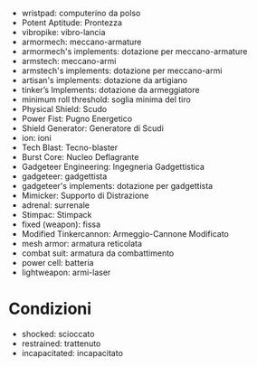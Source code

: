 - wristpad: computerino da polso
- Potent Aptitude: Prontezza
- vibropike: vibro-lancia
- armormech: meccano-armature
- armormech's implements: dotazione per meccano-armature
- armstech: meccano-armi
- armstech's implements: dotazione per meccano-armi
- artisan's implements: dotazione da artigiano
- tinker’s Implements: dotazione da armeggiatore
- minimum roll threshold: soglia minima del tiro
- Physical Shield: Scudo
- Power Fist: Pugno Energetico
- Shield Generator: Generatore di Scudi
- ion: ioni
- Tech Blast: Tecno-blaster
- Burst Core: Nucleo Deflagrante
- Gadgeteer Engineering: Ingegneria Gadgettistica
- gadgeteer: gadgettista
- gadgeteer's implements: dotazione per gadgettista
- Mimicker: Supporto di Distrazione
- adrenal: surrenale
- Stimpac: Stimpack
- fixed (weapon): fissa
- Modified Tinkercannon: Armeggio-Cannone Modificato
- mesh armor: armatura reticolata
- combat suit: armatura da combattimento
- power cell: batteria
- lightweapon: armi-laser

# Condizioni
- shocked: scioccato
- restrained: trattenuto
- incapacitated: incapacitato